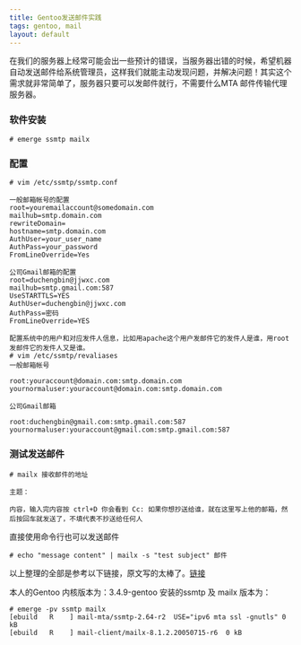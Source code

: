 ```yaml
---
title: Gentoo发送邮件实践
tags: gentoo, mail
layout: default
---
```

在我们的服务器上经常可能会出一些预计的错误，当服务器出错的时候，希望机器自动发送邮件给系统管理员，这样我们就能主动发现问题，并解决问题！其实这个需求就非常简单了，服务器只要可以发邮件就行，不需要什么MTA 邮件传输代理服务器。

### 软件安装
    # emerge ssmtp mailx

### 配置
    # vim /etc/ssmtp/ssmtp.conf

    一般邮箱帐号的配置
    root=youremailaccount@somedomain.com
    mailhub=smtp.domain.com
    rewriteDomain=
    hostname=smtp.domain.com
    AuthUser=your_user_name
    AuthPass=your_password
    FromLineOverride=Yes

    公司Gmail邮箱的配置
    root=duchengbin@jjwxc.com
    mailhub=smtp.gmail.com:587
    UseSTARTTLS=YES
    AuthUser=duchengbin@jjwxc.com
    AuthPass=密码
    FromLineOverride=YES

    配置系统中的用户和对应发件人信息，比如用apache这个用户发邮件它的发件人是谁，用root发邮件它的发件人又是谁。
    # vim /etc/ssmtp/revaliases
    一般邮箱帐号

    root:youraccount@domain.com:smtp.domain.com
    yournormaluser:youraccount@domain.com:smtp.domain.com

    公司Gmail邮箱

    root:duchengbin@gmail.com:smtp.gmail.com:587
    yournormaluser:youraccount@gmail.com:smtp.gmail.com:587

### 测试发送邮件

    # mailx 接收邮件的地址

    主题：

    内容，输入完内容按 ctrl+D 你会看到 Cc: 如果你想抄送给谁，就在这里写上他的邮箱，然后按回车就发送了，不填代表不抄送给任何人

直接使用命令行也可以发送邮件

    # echo "message content" | mailx -s "test subject" 邮件

以上整理的全部是参考以下链接，原文写的太棒了。[链接](http://ronnybull.com/2011/08/07/gentoo-ssmtp-sending-mail/)

本人的Gentoo 内核版本为：3.4.9-gentoo
安装的ssmtp 及 mailx 版本为：

    # emerge -pv ssmtp mailx
    [ebuild   R    ] mail-mta/ssmtp-2.64-r2  USE="ipv6 mta ssl -gnutls" 0 kB
    [ebuild   R    ] mail-client/mailx-8.1.2.20050715-r6  0 kB
